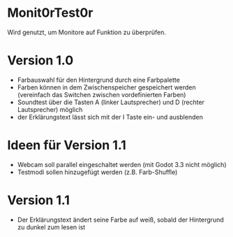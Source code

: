 # Monit0rTest0r
Wird genutzt, um Monitore auf Funktion zu überprüfen.

# Version 1.0
- Farbauswahl für den Hintergrund durch eine Farbpalette
- Farben können in dem Zwischenspeicher gespeichert werden (vereinfach das Switchen zwischen vordefinierten Farben)
- Soundtest über die Tasten A (linker Lautsprecher) und D (rechter Lautsprecher) möglich
- der Erklärungstext lässt sich mit der I Taste ein- und ausblenden

# Ideen für Version 1.1
- Webcam soll parallel eingeschaltet werden (mit Godot 3.3 nicht möglich)
- Testmodi sollen hinzugefügt werden (z.B. Farb-Shuffle)

# Version 1.1
- Der Erklärungstext ändert seine Farbe auf weiß, sobald der Hintergrund zu dunkel zum lesen ist
